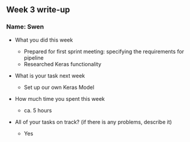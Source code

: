 ## Week 3 write-up

### Name: Swen

- What you did this week

	- Prepared for first sprint meeting: specifying the requirements for pipeline
	- Researched Keras functionality
    

- What is your task next week

    - Set up our own Keras Model

- How much time you spent this week

  - ca. 5 hours

- All of your tasks on track? (if there is any problems, describe it)
  - Yes

